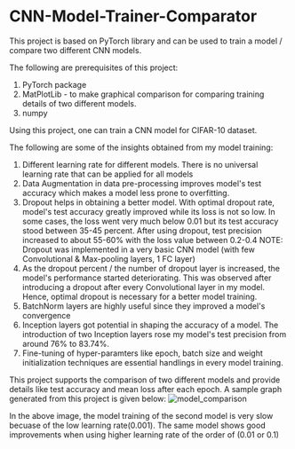 # CNN-Model-Trainer-Comparator
This project is based on PyTorch library and can be used to train a model / compare two different CNN models.

The following are prerequisites of this project:
1. PyTorch package
2. MatPlotLib - to make graphical comparison for comparing training details of two different models.
3. numpy

Using this project, one can train a CNN model for CIFAR-10 dataset.

The following are some of the insights obtained from my model training:
1. Different learning rate for different models. There is no universal learning rate that can be applied for all models
2. Data Augmentation in data pre-processing improves model's test accuracy which makes a model less prone to overfitting.
3. Dropout helps in obtaining a better model. With optimal dropout rate, model's test accuracy greatly improved while its loss is not so low. In some cases, the loss went very much below 0.01 but its test accuracy stood between 35-45 percent. 
After using dropout, test precision increased to about 55-60% with the loss value between 0.2-0.4
NOTE: Dropout was implemented in a very basic CNN model (with few Convolutional & Max-pooling layers, 1 FC layer)
4. As the dropout percent / the number of dropout layer is increased, the model's performance started deteriorating. This was observed after introducing a dropout after every Convolutional layer in my model.
Hence, optimal dropout is necessary for a better model training.
5. BatchNorm layers are highly useful since they improved a model's convergence
6. Inception layers got potential in shaping the accuracy of a model. The introduction of two Inception layers rose my model's test precision from around 76% to 83.74%.
7. Fine-tuning of hyper-paramters like epoch, batch size and weight initialization techniques are essential handlings in every model training.

This project supports the comparison of two different models and provide details like test accuracy and mean loss after each epoch. A sample graph generated from this project is given below:
![model_comparison](https://user-images.githubusercontent.com/29046579/128039375-e9580296-eb75-4c8b-8892-e56570ad2ade.png)

In the above image, the model training of the second model is very slow becuase of the low learning rate(0.001). The same model shows good improvements when using higher learning rate of the order of (0.01 or 0.1)
